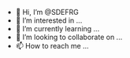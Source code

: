 - 👋 Hi, I’m @SDEFRG
- 👀 I’m interested in ...
- 🌱 I’m currently learning ...
- 💞️ I’m looking to collaborate on ...
- 📫 How to reach me ...

<!---
SDEFRG/SDEFRG is a ✨ special ✨ repository because its `README.md` (this file) appears on your GitHub profile.
You can click the Preview link to take a look at your changes.
--->
